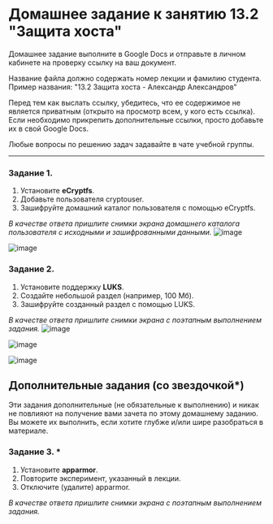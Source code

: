 # Домашнее задание к занятию 13.2 "Защита хоста"

Домашнее задание выполните в Google Docs и отправьте в личном кабинете на проверку ссылку на ваш документ.

Название файла должно содержать номер лекции и фамилию студента. Пример названия: "13.2 Защита хоста - Александр Александров"

Перед тем как выслать ссылку, убедитесь, что ее содержимое не является приватным (открыто на просмотр всем, у кого есть ссылка). Если необходимо прикрепить дополнительные ссылки, просто добавьте их в свой Google Docs.

Любые вопросы по решению задач задавайте в чате учебной группы.

------

### Задание 1.

1. Установите **eCryptfs**.
2. Добавьте пользователя cryptouser.
3. Зашифруйте домашний каталог пользователя с помощью eCryptfs.


*В качестве ответа  пришлите снимки экрана домашнего каталога пользователя с исходными и зашифрованными данными.* 
![image](https://user-images.githubusercontent.com/93542374/206700471-fe81f3b2-1449-4860-aa33-4d6d6d52cce9.png)

![image](https://user-images.githubusercontent.com/93542374/206700149-0732b376-50c1-475c-9660-1b240f11d541.png)


### Задание 2.

1. Установите поддержку **LUKS**.
2. Создайте небольшой раздел (например, 100 Мб).
3. Зашифруйте созданный раздел с помощью LUKS.

*В качестве ответа пришлите снимки экрана с поэтапным выполнением задания.*
![image](https://user-images.githubusercontent.com/93542374/206701310-276882b0-2a09-48f5-9839-7cafbfb40192.png)

![image](https://user-images.githubusercontent.com/93542374/206701995-39d05687-a08a-4547-979d-cf971f54a96a.png)

![image](https://user-images.githubusercontent.com/93542374/206702528-edf60042-88ba-43ef-af39-d19b0d18ea78.png)



## Дополнительные задания (со звездочкой*)

Эти задания дополнительные (не обязательные к выполнению) и никак не повлияют на получение вами зачета по этому домашнему заданию. Вы можете их выполнить, если хотите глубже и/или шире разобраться в материале.

### Задание 3. *

1. Установите **apparmor**.
2. Повторите эксперимент, указанный в лекции.
3. Отключите (удалите) apparmor.


*В качестве ответа пришлите снимки экрана с поэтапным выполнением задания.*




